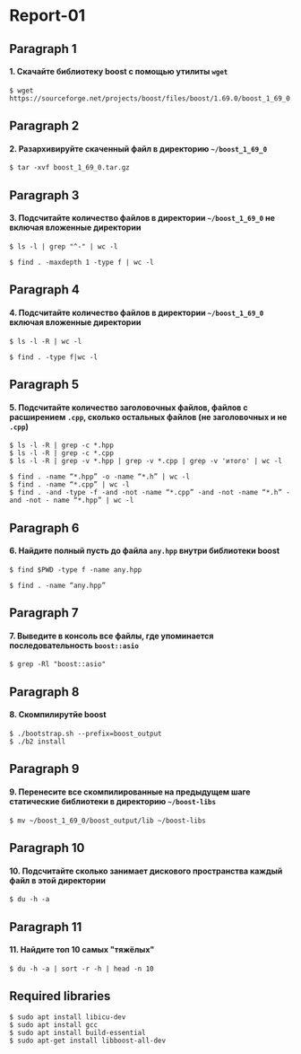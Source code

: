# Report-01

## Paragraph 1 
#### 1. Скачайте библиотеку boost с помощью утилиты `wget`
 
```
$ wget https://sourceforge.net/projects/boost/files/boost/1.69.0/boost_1_69_0.tar.gz
```

## Paragraph 2 
#### 2. Разархивируйте скаченный файл в директорию `~/boost_1_69_0` 

```
$ tar -xvf boost_1_69_0.tar.gz
```

## Paragraph 3
#### 3. Подсчитайте количество файлов в директории `~/boost_1_69_0` не включая вложенные директории

```
$ ls -l | grep "^-" | wc -l
```
```
$ find . -maxdepth 1 -type f | wc -l
```

## Paragraph 4
#### 4. Подсчитайте количество файлов в директории `~/boost_1_69_0` включая вложенные директории

```
$ ls -l -R | wc -l
```
```
$ find . -type f|wc -l
```

## Paragraph 5
#### 5. Подсчитайте количество заголовочных файлов, файлов с расширением `.cpp`, сколько остальных файлов (не заголовочных и не `.cpp`)

```
$ ls -l -R | grep -c *.hpp
$ ls -l -R | grep -c *.cpp
$ ls -l -R | grep -v *.hpp | grep -v *.cpp | grep -v 'итого' | wc -l
```
```
$ find . -name “*.hpp” -o -name “*.h” | wc -l
$ find . -name “*.cpp” | wc -l
$ find . -and -type -f -and -not -name “*.cpp” -and -not -name “*.h” -and -not - name “*.hpp” | wc -l
```

## Paragraph 6
#### 6. Найдите полный пусть до файла `any.hpp` внутри библиотеки boost

```
$ find $PWD -type f -name any.hpp
```
```
$ find . -name “any.hpp”
```

## Paragraph 7
#### 7. Выведите в консоль все файлы, где упоминается последовательность `boost::asio`

```
$ grep -Rl "boost::asio"
```

## Paragraph 8
#### 8. Скомпилирутйе boost

```
$ ./bootstrap.sh --prefix=boost_output
$ ./b2 install
```

## Paragraph 9
#### 9. Перенесите все скомпилированные на предыдущем шаге статические библиотеки в директорию `~/boost-libs`

```
$ mv ~/boost_1_69_0/boost_output/lib ~/boost-libs
```

## Paragraph 10
#### 10. Подсчитайте сколько занимает дискового пространства каждый файл в этой директории

```
$ du -h -a 
```

## Paragraph 11
#### 11. Найдите топ 10 самых "тяжёлых"

```
$ du -h -a | sort -r -h | head -n 10
```

## Required libraries

```
$ sudo apt install libicu-dev
$ sudo apt install gcc
$ sudo apt install build-essential
$ sudo apt-get install libboost-all-dev
```
